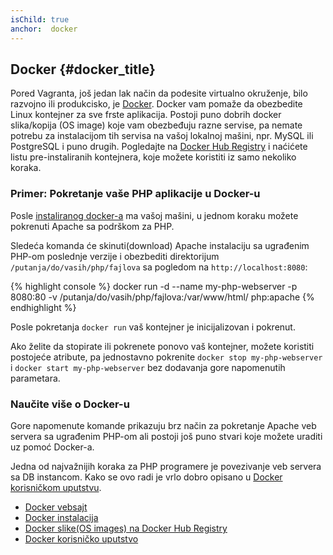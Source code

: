 ```yaml
---
isChild: true
anchor:  docker
---
```


## Docker {#docker_title}

Pored Vagranta, još jedan lak način da podesite virtualno okruženje, bilo razvojno ili produkcisko, je [Docker]. 
Docker vam pomaže da obezbedite Linux kontejner za sve frste aplikacija. Postoji puno dobrih docker slika/kopija 
(OS image) koje vam obezbeđuju razne servise, pa nemate potrebu za instalacijom tih servisa na vašoj lokalnoj mašini, 
npr. MySQL ili PostgreSQL i puno drugih. Pogledajte na [Docker Hub Registry][docker-hub] i naćićete listu pre-instaliranih 
kontejnera, koje možete koristiti iz samo nekoliko koraka. 

### Primer: Pokretanje vaše PHP aplikacije u Docker-u


Posle [instaliranog docker-a][docker-install] ma vašoj mašini, u jednom koraku možete pokrenuti Apache sa podrškom za PHP.

Sledeća komanda će skinuti(download) Apache instalaciju sa ugrađenim PHP-om poslednje verzije i obezbediti direktorijum 
`/putanja/do/vasih/php/fajlova` sa pogledom na `http://localhost:8080`:

{% highlight console %}
docker run -d --name my-php-webserver -p 8080:80 -v /putanja/do/vasih/php/fajlova:/var/www/html/ php:apache
{% endhighlight %}

Posle pokretanja `docker run` vaš kontejner je inicijalizovan i pokrenut.

Ako želite da stopirate ili pokrenete ponovo vaš kontejner, možete koristiti postojeće atribute, pa jednostavno pokrenite 
`docker stop my-php-webserver` i `docker start my-php-webserver` bez dodavanja gore napomenutih parametara. 

### Naučite više o Docker-u

Gore napomenute komande prikazuju brz način za pokretanje Apache veb servera sa ugrađenim PHP-om ali postoji još puno 
stvari koje možete uraditi uz pomoć Docker-a. 

Jedna od najvažnijih koraka za PHP programere je povezivanje veb servera sa DB instancom. Kako se ovo radi je vrlo dobro 
opisano u [Docker korisničkom uputstvu][docker-doc].

* [Docker vebsajt][Docker]
* [Docker instalacija][docker-install]
* [Docker slike(OS images) na Docker Hub Registry][docker-hub]
* [Docker korisničko uputstvo][docker-doc]


[Docker]: http://docker.com/
[docker-hub]: https://registry.hub.docker.com/
[docker-install]: https://docs.docker.com/installation/
[docker-doc]: https://docs.docker.com/userguide/
